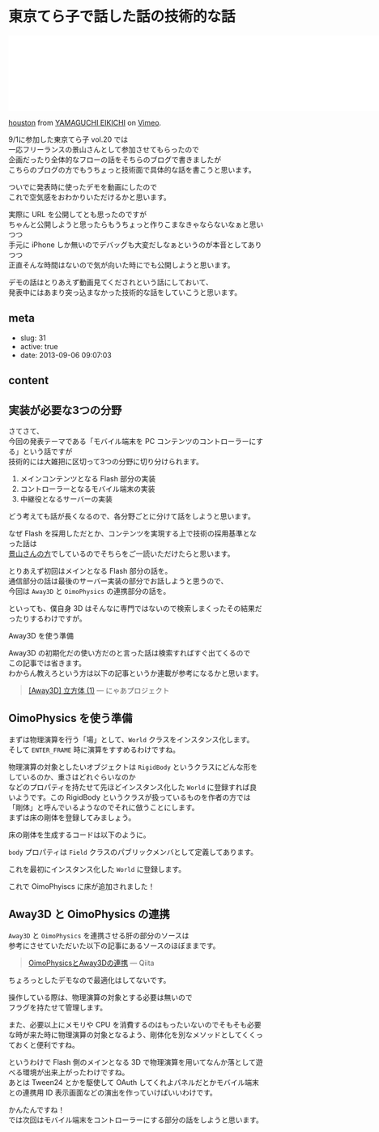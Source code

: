 # 東京てら子で話した話の技術的な話

<iframe src="//player.vimeo.com/video/73848314" width="940" frameborder="0" webkitallowfullscreen mozallowfullscreen allowfullscreen></iframe> <p><a href="http://vimeo.com/73848314">houston</a> from <a href="http://vimeo.com/user4443486">YAMAGUCHI EIKICHI</a> on <a href="https://vimeo.com">Vimeo</a>.</p>

9/1に参加した東京てら子 vol.20 では  
一応フリーランスの景山さんとして参加させてもらったので  
企画だったり全体的なフローの話をそちらのブログで書きましたが  
こちらのブログの方でもうちょっと技術面で具体的な話を書こうと思います。  

ついでに発表時に使ったデモを動画にしたので  
これで空気感をおわかりいただけるかと思います。

実際に URL を公開してとも思ったのですが  
ちゃんと公開しようと思ったらもうちょっと作りこまなきゃならないなぁと思いつつ  
手元に iPhone しか無いのでデバッグも大変だしなぁというのが本音としてありつつ  
正直そんな時間はないので気が向いた時にでも公開しようと思います。

デモの話はとりあえず動画見てくだされという話にしておいて、  
発表中にはあまり突っ込まなかった技術的な話をしていこうと思います。

## meta

- slug: 31
- active: true
- date: 2013-09-06 09:07:03


## content

## 実装が必要な3つの分野

さてさて、  
今回の発表テーマである「モバイル端末を PC コンテンツのコントローラーにする」という話ですが  
技術的には大雑把に区切って3つの分野に切り分けられます。

1. メインコンテンツとなる Flash 部分の実装
2. コントローラーとなるモバイル端末の実装
3. 中継役となるサーバーの実装

どう考えても話が長くなるので、各分野ごとに分けて話をしようと思います。

なぜ Flash を採用しただとか、コンテンツを実現する上で技術の採用基準となった話は  
[景山さんの方](http://blog.kageya.ma/post/60162395198/vol-20)でしているのでそちらをご一読いただけたらと思います。

とりあえず初回はメインとなる Flash 部分の話を。  
通信部分の話は最後のサーバー実装の部分でお話しようと思うので、  
今回は `Away3D` と `OimoPhysics` の連携部分の話を。

といっても、僕自身 3D はそんなに専門ではないので検索しまくったその結果だったりするわけですが。

Away3D を使う準備

Away3D の初期化だの使い方だのと言った話は検索すればすぐ出てくるので  
この記事では省きます。  
わからん教えろという方は以下の記事というか連載が参考になるかと思います。

> [[Away3D] 立方体 (1)](http://www.project-nya.jp/modules/weblog/details.php?blog_id=1766) ― にゃあプロジェクト

## OimoPhysics を使う準備

<script src="https://gist.github.com/glassesfactory/09766cd43759a3e41ec1.js">{}</script>

まずは物理演算を行う「場」として、`World` クラスをインスタンス化します。  
そして `ENTER_FRAME` 時に演算をすすめるわけですね。

物理演算の対象としたいオブジェクトは `RigidBody` というクラスにどんな形をしているのか、重さはどれぐらいなのか  
などのプロパティを持たせて先ほどインスタンス化した `World` に登録すれば良いようです。この RigidBody  というクラスが扱っているものを作者の方では「剛体」と呼んでいるようなのでそれに倣うことにします。  
まずは床の剛体を登録してみましょう。

床の剛体を生成するコードは以下のように。

<script src="https://gist.github.com/glassesfactory/6378dda5db27204c2784.js">{}</script>

`body` プロパティは `Field` クラスのパブリックメンバとして定義してあります。

これを最初にインスタンス化した `World` に登録します。

<script src="https://gist.github.com/glassesfactory/7f1728138ff97c87a392.js\">{}</script>

これで OimoPhyiscs に床が追加されました！

## Away3D と OimoPhysics の連携

`Away3D` と `OimoPhysics` を連携させる肝の部分のソースは  
参考にさせていただいた以下の記事にあるソースのほぼままです。

> [OimoPhysicsとAway3Dの連携](http://qiita.com/orangesuzuki/items/de7ebdeae4056fad2a62) ― Qiita

ちょろっとしたデモなので最適化はしてないです。

操作している際は、物理演算の対象とする必要は無いので  
フラグを持たせて管理します。

<script src="https://gist.github.com/glassesfactory/3690dbb4b544835a3edd.js">{}</script>

また、必要以上にメモリや CPU を消費するのはもったいないのでそもそも必要な時が来た時に物理演算の対象となるよう、剛体化を別なメソッドとしてくくっておくと便利ですね。

<script src="https://gist.github.com/glassesfactory/9982398b337b3d58e7a9.js">{}</script>

というわけで Flash 側のメインとなる 3D で物理演算を用いてなんか落として遊べる環境が出来上がったわけですね。  
あとは Tween24 とかを駆使して OAuth してくれよパネルだとかモバイル端末との連携用 ID 表示画面などの演出を作っていけばいいわけです。

かんたんですね！  
では次回はモバイル端末をコントローラーにする部分の話をしようと思います。
